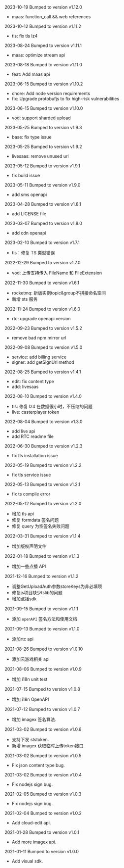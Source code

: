 2023-10-19 Bumped to version v1.12.0
- maas: function_call && web references

2023-10-12 Bumped to version v1.11.2
- tls: fix tls lz4

2023-08-24 Bumped to version v1.11.1
- maas: optimize stream api

2023-08-18 Bumped to version v1.11.0
- feat: Add maas api

2023-06-15 Bumped to version v1.10.2
- chore: Add node version requirements
- fix: Upgrade protobufjs to fix high-risk vulnerabilities

2023-06-15 Bumped to version v1.10.0
- vod: support sharded upload

2023-05-25 Bumped to version v1.9.3
- base: fix type issue

2023-05-25 Bumped to version v1.9.2
- livesaas: remove unused url

2023-05-12 Bumped to version v1.9.1
- fix build issue

2023-05-11 Bumped to version v1.9.0
- add sms openapi

2023-04-28 Bumped to version v1.8.1
- add LICENSE file

2023-03-07 Bumped to version v1.8.0
- add cdn openapi

2023-02-10 Bumped to version v1.7.1
- tls：修复 TS 类型错误

2022-12-29 Bumped to version v1.7.0
- vod: 上传支持传入 FileName 和 FileExtension

2022-11-30 Bumped to version v1.6.1
- rocketmq: 新版实例topic&group不拼接命名空间
- 新增 sts 服务

2022-11-24 Bumped to version v1.6.0
- rtc: upgrade openapi version

2022-09-23 Bumped to version v1.5.2
- remove bad npm mirror url

2022-09-08 Bumped to version v1.5.0
- service: add billing service
- signer: add getSignUrl method 

2022-08-25 Bumped to version v1.4.1
- edit: fix content type
- add: livesaas 

2022-08-10 Bumped to version v1.4.0
- tls: 修复 lz4 在数据很小时，不压缩的问题
- live: casterplayer token

2022-08-04 Bumped to version v1.3.0
- add live api
- add RTC readme file


2022-06-30 Bumped to version v1.2.3
- fix tls installation issue

2022-05-19 Bumped to version v1.2.2
- fix tls service issue

2022-05-13 Bumped to version v1.2.1
- fix ts compile error

2022-05-12 Bumped to version v1.2.0
- 增加 tls api
- 修复 formdata 签名问题
- 修复 query 为空签名失败问题

2022-03-31 Bumped to version v1.1.4
- 增加版权声明文件

2022-01-18 Bumped to version v1.1.3
- 增加一些点播 API

2021-12-16 Bumped to version v1.1.2
- 调整GetUploadAuth参数storeKeys为非必填项
- 修复js项目缺少tslib的问题
- 增加点播sdk

2021-09-15 Bumped to version v1.1.1
- 添加 `openAPI` 签名方法和使用文档

2021-09-13 Bumped to version v1.1.0
- 添加rtc api

2021-08-26 Bumped to version v1.0.10
- 添加云游戏相关 api

2021-08-06 Bumped to version v1.0.9
- 增加 i18n unit test

2021-07-15 Bumped to version v1.0.8
- 增加 i18n OpenAPI

2021-07-12 Bumped to version v1.0.7
- 增加 imagex 签名算法.

2021-03-02 Bumped to version v1.0.6
- 支持下发 ststoken.
- 新增 imagex 获取临时上传token接口. 

2021-03-02 Bumped to version v1.0.5
- Fix json content type bug.

2021-03-02 Bumped to version v1.0.4
- Fix nodejs sign bug.

2021-02-05 Bumped to version v1.0.3
- Fix nodejs sign bug.

2021-02-04 Bumped to version v1.0.2
- Add cloud-edit api.

2021-01-28 Bumped to version v1.0.1
- Add more imagex api.

2021-01-11 Bumped to version v1.0.0
- Add visual sdk.


